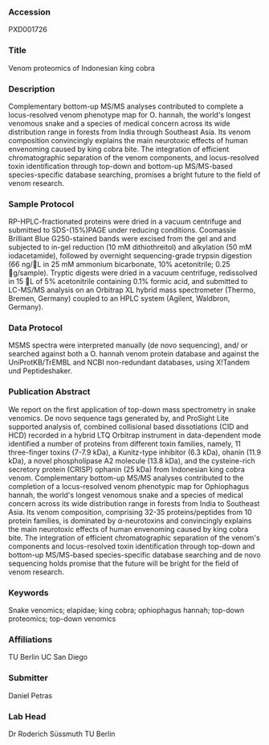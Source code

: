 ### Accession
PXD001726

### Title
Venom proteomics of Indonesian king cobra

### Description
Complementary bottom-up MS/MS analyses contributed to complete a locus-resolved venom phenotype map for O. hannah, the world's longest venomous snake and a species of medical concern across its wide distribution range in forests from India through Southeast Asia. Its venom composition convincingly explains the main neurotoxic effects of human envenoming caused by king cobra bite. The integration of efficient chromatographic separation of the venom components, and locus-resolved toxin identification through top-down and bottom-up MS/MS-based species-specific database searching, promises a bright future to the field of venom research.

### Sample Protocol
RP-HPLC-fractionated proteins were dried in a vacuum centrifuge and submitted to SDS-(15%)PAGE under reducing conditions. Coomassie Brilliant Blue G250-stained bands were excised from the gel and and subjected to in-gel reduction (10 mM dithiothreitol) and alkylation (50 mM iodacetamide), followed by overnight sequencing-grade trypsin digestion (66 ng/L in 25 mM ammonium bicarbonate, 10% acetonitrile; 0.25 g/sample). Tryptic digests were dried in a vacuum centrifuge, redissolved in 15 L of 5% acetonitrile containing 0.1% formic acid, and submitted to LC-MS/MS analysis on an Orbitrap XL hybrid mass spectrometer (Thermo, Bremen, Germany) coupled to an HPLC system (Agilent, Waldbron, Germany).

### Data Protocol
MSMS spectra were interpreted manually (de novo sequencing), and/ or searched against both a O. hannah venom protein database and against the UniProtKB/TrEMBL and NCBI non-redundant databases, using X!Tandem und Peptideshaker.

### Publication Abstract
We report on the first application of top-down mass spectrometry in snake venomics. De novo sequence tags generated by, and ProSight Lite supported analysis of, combined collisional based dissotiations (CID and HCD) recorded in a hybrid LTQ Orbitrap instrument in data-dependent mode identified a number of proteins from different toxin families, namely, 11 three-finger toxins (7-7.9 kDa), a Kunitz-type inhibitor (6.3 kDa), ohanin (11.9 kDa), a novel phospholipase A2 molecule (13.8 kDa), and the cysteine-rich secretory protein (CRISP) ophanin (25 kDa) from Indonesian king cobra venom. Complementary bottom-up MS/MS analyses contributed to the completion of a locus-resolved venom phenotypic map for Ophiophagus hannah, the world's longest venomous snake and a species of medical concern across its wide distribution range in forests from India to Southeast Asia. Its venom composition, comprising 32-35 proteins/peptides from 10 protein families, is dominated by &#x3b1;-neurotoxins and convincingly explains the main neurotoxic effects of human envenoming caused by king cobra bite. The integration of efficient chromatographic separation of the venom's components and locus-resolved toxin identification through top-down and bottom-up MS/MS-based species-specific database searching and de novo sequencing holds promise that the future will be bright for the field of venom research.

### Keywords
Snake venomics; elapidae; king cobra; ophiophagus hannah; top-down proteomics; top-down venomics

### Affiliations
TU Berlin
UC San Diego

### Submitter
Daniel Petras

### Lab Head
Dr Roderich Süssmuth
TU Berlin


